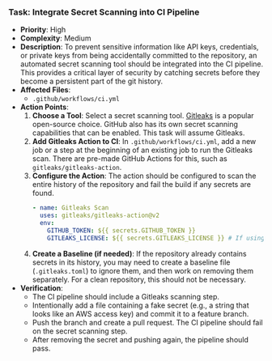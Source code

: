 ### Task: Integrate Secret Scanning into CI Pipeline

-   **Priority**: High
-   **Complexity**: Medium
-   **Description**: To prevent sensitive information like API keys, credentials, or private keys from being accidentally committed to the repository, an automated secret scanning tool should be integrated into the CI pipeline. This provides a critical layer of security by catching secrets before they become a persistent part of the git history.
-   **Affected Files**:
    -   `.github/workflows/ci.yml`
-   **Action Points**:
    1.  **Choose a Tool**: Select a secret scanning tool. [Gitleaks](https://github.com/gitleaks/gitleaks) is a popular open-source choice. GitHub also has its own secret scanning capabilities that can be enabled. This task will assume Gitleaks.
    2.  **Add Gitleaks Action to CI**: In `.github/workflows/ci.yml`, add a new job or a step at the beginning of an existing job to run the Gitleaks scan. There are pre-made GitHub Actions for this, such as `gitleaks/gitleaks-action`.
    3.  **Configure the Action**: The action should be configured to scan the entire history of the repository and fail the build if any secrets are found.
        ```yaml
        - name: Gitleaks Scan
          uses: gitleaks/gitleaks-action@v2
          env:
            GITHUB_TOKEN: ${{ secrets.GITHUB_TOKEN }}
            GITLEAKS_LICENSE: ${{ secrets.GITLEAKS_LICENSE }} # If using the licensed version
        ```
    4.  **Create a Baseline (if needed)**: If the repository already contains secrets in its history, you may need to create a baseline file (`.gitleaks.toml`) to ignore them, and then work on removing them separately. For a clean repository, this should not be necessary.
-   **Verification**:
    -   The CI pipeline should include a Gitleaks scanning step.
    -   Intentionally add a file containing a fake secret (e.g., a string that looks like an AWS access key) and commit it to a feature branch.
    -   Push the branch and create a pull request. The CI pipeline should fail on the secret scanning step.
    -   After removing the secret and pushing again, the pipeline should pass.
